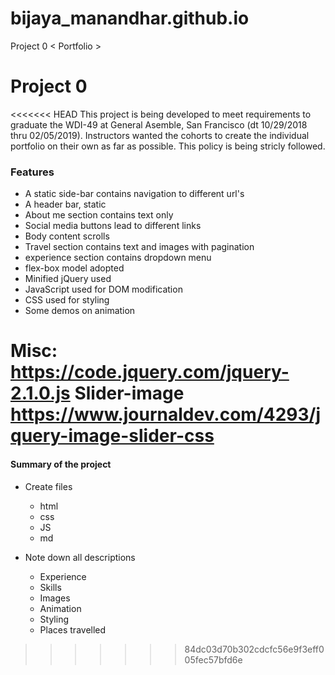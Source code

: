 # bijaya_manandhar.github.io
Project 0 &lt; Portfolio >
# Project 0 <Portfolio>
<<<<<<< HEAD
This project is being developed to meet requirements to graduate the WDI-49 at General Asemble, San Francisco (dt 10/29/2018 thru 02/05/2019). Instructors wanted the cohorts to create the individual portfolio on their own as far as possible. This policy is being stricly followed. 

### Features

* A static side-bar contains navigation to different url's
* A header bar, static
* About me section contains text only
* Social media buttons lead to different links
* Body content scrolls
* Travel section contains text and images with pagination
* experience section contains dropdown menu
* flex-box model adopted
* Minified jQuery used
* JavaScript used for DOM modification
* CSS used for styling
* Some demos on animation


Misc:
https://code.jquery.com/jquery-2.1.0.js
Slider-image
https://www.journaldev.com/4293/jquery-image-slider-css
=======

#### Summary of the project

* Create files
  * html
  * css
  * JS
  * md
  
* Note down all descriptions 
  * Experience
  * Skills
  * Images
  * Animation
  * Styling
  * Places travelled

>>>>>>> 84dc03d70b302cdcfc56e9f3eff005fec57bfd6e
